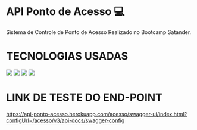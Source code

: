 # API Ponto de Acesso :computer:
Sistema de Controle de Ponto de Acesso Realizado no Bootcamp Satander.

# TECNOLOGIAS USADAS

![](https://img.shields.io/badge/Java-ED8B00?style=for-the-badge&logo=java&logoColor=white)
![](https://img.shields.io/badge/Spring-6DB33F?style=for-the-badge&logo=spring&logoColor=white)
![](https://img.shields.io/badge/PostgreSQL-316192?style=for-the-badge&logo=postgresql&logoColor=white)
![](https://img.shields.io/badge/Heroku-430098?style=for-the-badge&logo=heroku&logoColor=white)

# LINK DE TESTE DO END-POINT
https://api-ponto-acesso.herokuapp.com/acesso/swagger-ui/index.html?configUrl=/acesso/v3/api-docs/swagger-config
